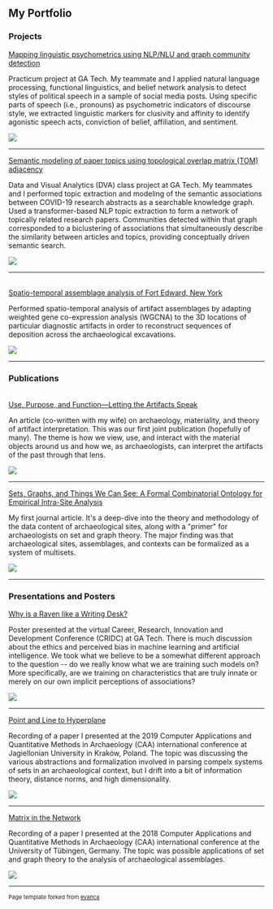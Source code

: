 ## My Portfolio

### Projects

<a target="_blank" 
   rel="noopener noreferrer"
   href="">
  Mapping linguistic psychometrics using NLP/NLU 
  and graph community detection
</a>

<p>
   Practicum project at GA Tech. My teammate and I applied natural language 
   processing, functional linguistics, and belief network analysis to detect 
   styles of political speech in a sample of social media posts. Using specific 
   parts of speech (i.e., pronouns) as psychometric indicators of discourse 
   style, we extracted linguistic markers for clusivity and affinity to 
   identify agonistic speech acts, conviction of belief, affiliation, 
   and sentiment.
</p>

<a target="_blank" rel="noopener noreferrer" href="">
  <img src="images/Piper_thumb.png?raw=true"/>
</a>

---

<a target="_blank" 
   rel="noopener noreferrer"
   href="">
  Semantic modeling of paper topics using 
  topological overlap matrix (TOM) adjacency
</a>

<p>
   Data and Visual Analytics (DVA) class project at GA Tech. 
   My teammates and I performed topic extraction and modeling 
   of the semantic associations between COVID-19 research 
   abstracts as a searchable knowledge graph. Used a 
   transformer-based NLP topic extraction to form a network 
   of topically related research papers. Communities detected 
   within that graph corresponded to a biclustering of associations 
   that simultaneously describe the similarity between articles 
   and topics, providing conceptually driven semantic search.
</p>

<a target="_blank" rel="noopener noreferrer" href="">
  <img src="images/DVA_thumb.png?raw=true"/>
</a>

---

<a target="_blank" 
   rel="noopener noreferrer" 
   href="">  
  Spatio-temporal assemblage analysis of Fort Edward, New York  
</a>

<p>
   Performed spatio-temporal analysis of artifact assemblages by 
   adapting weighted gene co-expression analysis (WGCNA) to the 
   3D locations of particular diagnostic artifacts in order to 
   reconstruct sequences of deposition across the archaeological 
   excavations. 
</p>

<a target="_blank" 
   rel="noopener noreferrer" 
   href="">
  <img src="images/FTED_thumb.png?raw=true"/>
</a>

---

### Publications

<a target="_blank" 
   rel="noopener noreferrer" 
   href="https://www.mdpi.com/2571-9408/3/3/34">  
  Use, Purpose, and Function—Letting the Artifacts Speak  
</a>

<p>
  An article (co-written with my wife) on archaeology, materiality, 
  and theory of artifact interpretation. This was our first joint 
  publication (hopefully of many). The theme is how we view, use, 
  and interact with the material objects around us and how we, 
  as archaeologists, can interpret the artifacts of the past 
  through that lens. 
</p>

<a target="_blank" 
   rel="noopener noreferrer" 
   href="https://www.mdpi.com/2571-9408/3/3/34">
  <img src="images/UPF_thumb.png?raw=true"/>
</a>

---

<a target="_blank" 
   rel="noopener noreferrer" 
   href="https://journal.caa-international.org/articles/10.5334/jcaa.16/">
  Sets, Graphs, and Things We Can See: A Formal 
  Combinatorial Ontology for Empirical Intra-Site Analysis
</a>

<p>
  My first journal article. It's a deep-dive into the theory 
  and methodology of the data content of archaeological sites, 
  along with a "primer" for archaeologists on set and graph theory.
  The major finding was that archaeological sites, assemblages, and 
  contexts can be formalized as a system of multisets.
</p>

<a target="_blank" 
   rel="noopener noreferrer" 
   href="https://journal.caa-international.org/articles/10.5334/jcaa.16/">
  <img src="images/JCAA_thumb.png?raw=true"/>
</a>

---

### Presentations and Posters 

[Why is a Raven like a Writing Desk?](pdf/CRIDC2020.pdf)

<p>
   Poster presented at the virtual Career, Research, Innovation and 
   Development Conference (CRIDC) at GA Tech. There is much discussion 
   about the ethics and perceived bias in machine learning and artificial 
   intelligence. We took what we believe to be a somewhat different 
   approach to the question -- do we really know what we are training 
   such models on? More specifically, are we training on characteristics 
   that are truly innate or merely on our own implicit perceptions of 
   associations?
</p>

<img src="images/CRIDC_thumb.png?raw=true"/>

---

<a target="_blank" 
   rel="noopener noreferrer" 
   href="https://youtu.be/sMj125KFeiM">
  Point and Line to Hyperplane
</a>

<p>
  Recording of a paper I presented at the 2019 Computer Applications 
  and Quantitative Methods in Archaeology (CAA) international 
  conference at Jagiellonian University in Kraków, Poland. 
  The topic was discussing the various abstractions and formalization 
  involved in parsing compelx systems of sets in an archaeological context, 
  but I drift into a bit of information theory, distance norms, 
  and high dimensionality.
</p>

<a target="_blank" 
   rel="noopener noreferrer" 
   href="https://youtu.be/sMj125KFeiM">
  <img src="images/CAA2019_thumb.png?raw=true"/>
</a>

---

<a target="_blank" 
   rel="noopener noreferrer" 
   href="https://www.youtube.com/watch?v=WOTs4X5PiDw&feature=share">
  Matrix in the Network
</a>
<p>
  Recording of a paper I presented at the 2018 
  Computer Applications and Quantitative Methods in Archaeology (CAA) 
  international conference at the University of Tübingen, Germany. 
  The topic was possible applications of set and graph theory to the 
  analysis of archaeological assemblages.
</p>

<a target="_blank" 
   rel="noopener noreferrer" 
   href="https://www.youtube.com/watch?v=WOTs4X5PiDw&feature=share">
  <img src="images/CAA2018_thumb.png?raw=true"/>
</a>

---
<p style="font-size:11px">Page template forked from <a href="https://github.com/evanca/quick-portfolio">evanca</a></p>
<!-- Remove above link if you don't want to attibute -->
